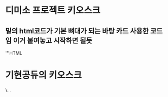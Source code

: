 # 디미소 프로젝트 키오스크

## 밑의 html코드가 기본 뼈대가 되는 바탕 카드 사용한 코드임 이거 붙여놓고 시작하면 될듯
'''HTML
<!DOCTYPE html>
<html lang="en">
<head>
    <meta charset="UTF-8">
    <meta name="viewport" content="width=device-width, initial-scale=1.0">
    <link rel="stylesheet" href="styles/chooseMenu.css">
    <link rel="preconnect" href="https://fonts.googleapis.com">
    <link rel="preconnect" href="https://fonts.gstatic.com" crossorigin>
    <link href="https://fonts.googleapis.com/css2?family=Jua&display=swap" rel="stylesheet">
    <title>디미소 UI/UX 디자인 프로젝트</title>
</head>
<body>
    <div class="card">
        <h1>기현공듀의 키오스크</h1>
    </div>
</body>
</html>
\...